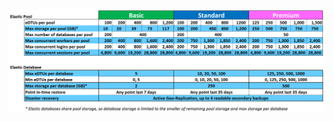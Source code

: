 ![Niveles de servicio para grupos elásticos](./media/sql-database-service-tiers-table-elastic-db-pools/sql-database-service-tiers-table-elastic-db-pools.png)

<!----HONumber=AcomDC_0706_2016-->